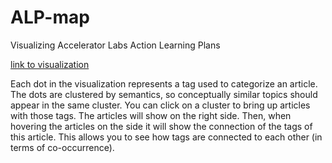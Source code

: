 # ALP-map
Visualizing Accelerator Labs Action Learning Plans

[link to visualization](https://undp-accelerator-labs.github.io/ALP-map/)

Each dot in the visualization represents a tag used to categorize an article.
The dots are clustered by semantics, so conceptually similar topics should appear in the same cluster.
You can click on a cluster to bring up articles with those tags.
The articles will show on the right side.
Then, when hovering the articles on the side it will show the connection of the tags of this article.
This allows you to see how tags are connected to each other (in terms of co-occurrence).
